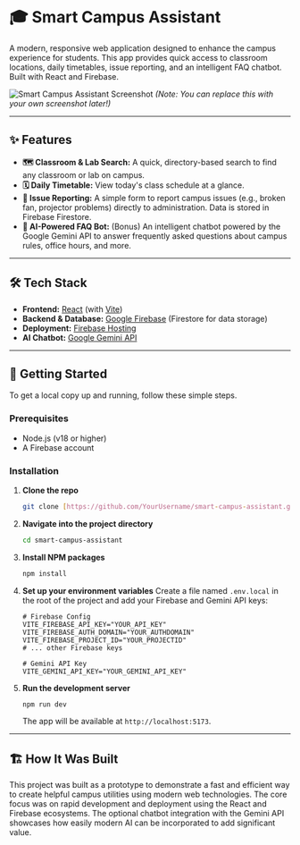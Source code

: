 # 🎓 Smart Campus Assistant

A modern, responsive web application designed to enhance the campus experience for students. This app provides quick access to classroom locations, daily timetables, issue reporting, and an intelligent FAQ chatbot. Built with React and Firebase.

![Smart Campus Assistant Screenshot](https://i.imgur.com/rL4dE6a.png) 
*(Note: You can replace this with your own screenshot later!)*

---

## ✨ Features

* **🗺️ Classroom & Lab Search:** A quick, directory-based search to find any classroom or lab on campus.
* **🗓️ Daily Timetable:** View today's class schedule at a glance.
* **🔧 Issue Reporting:** A simple form to report campus issues (e.g., broken fan, projector problems) directly to administration. Data is stored in Firebase Firestore.
* **🤖 AI-Powered FAQ Bot:** (Bonus) An intelligent chatbot powered by the Google Gemini API to answer frequently asked questions about campus rules, office hours, and more.

---

## 🛠️ Tech Stack

* **Frontend:** [React](https://reactjs.org/) (with [Vite](https://vitejs.dev/))
* **Backend & Database:** [Google Firebase](https://firebase.google.com/) (Firestore for data storage)
* **Deployment:** [Firebase Hosting](https://firebase.google.com/docs/hosting)
* **AI Chatbot:** [Google Gemini API](https://ai.google.dev/)

---

## 🚀 Getting Started

To get a local copy up and running, follow these simple steps.

### Prerequisites

* Node.js (v18 or higher)
* A Firebase account

### Installation

1.  **Clone the repo**
    ```sh
    git clone [https://github.com/YourUsername/smart-campus-assistant.git](https://github.com/YourUsername/smart-campus-assistant.git)
    ```
2.  **Navigate into the project directory**
    ```sh
    cd smart-campus-assistant
    ```
3.  **Install NPM packages**
    ```sh
    npm install
    ```
4.  **Set up your environment variables**
    Create a file named `.env.local` in the root of the project and add your Firebase and Gemini API keys:
    ```
    # Firebase Config
    VITE_FIREBASE_API_KEY="YOUR_API_KEY"
    VITE_FIREBASE_AUTH_DOMAIN="YOUR_AUTHDOMAIN"
    VITE_FIREBASE_PROJECT_ID="YOUR_PROJECTID"
    # ... other Firebase keys

    # Gemini API Key
    VITE_GEMINI_API_KEY="YOUR_GEMINI_API_KEY"
    ```
5.  **Run the development server**
    ```sh
    npm run dev
    ```
    The app will be available at `http://localhost:5173`.

---

## 🏗️ How It Was Built

This project was built as a prototype to demonstrate a fast and efficient way to create helpful campus utilities using modern web technologies. The core focus was on rapid development and deployment using the React and Firebase ecosystems. The optional chatbot integration with the Gemini API showcases how easily modern AI can be incorporated to add significant value.